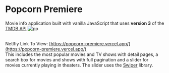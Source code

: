 # Popcorn Premiere
Movie info application built with vanilla JavaScript that uses **version 3** of the [TMDB API](https://developers.themoviedb.org/3)
![pp](https://github.com/Devanshudd/POPCORN-PREMIERE/assets/100607040/03a1cfaf-3e81-4dc5-9a8b-0ba655cd470e)



<br>Netlfiy Link To View: [https://popcorn-premiere.vercel.app/](https://popcorn-premiere.vercel.app/)<br />
This includes the most popular movies and TV shows with detail pages, a search box for movies and shows with full pagination and a slider for movies currently playing in theaters. The slider uses the [Swiper](https://swiperjs.com) library.


